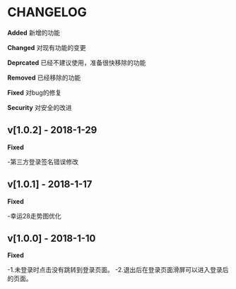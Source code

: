 # CHANGELOG

**Added** 新增的功能

**Changed** 对现有功能的变更

**Deprcated** 已经不建议使用，准备很快移除的功能

**Removed** 已经移除的功能

**Fixed** 对bug的修复

**Security**  对安全的改进

## v[1.0.2] - 2018-1-29

**Fixed**

-第三方登录签名错误修改

## v[1.0.1] - 2018-1-17

**Fixed**

-幸运28走势图优化

## v[1.0.0] - 2018-1-10

**Fixed**

-1.未登录时点击没有跳转到登录页面。
-2.退出后在登录页面滑屏可以进入登录后的页面。